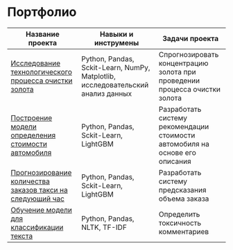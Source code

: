 # Портфолио
| Название проекта |Навыки и инструмены| Задачи проекта | 
|----------|----------|----------|
|<a>[Исследование технологического процесса очистки золота](Yandex%20Praktikum/Технологический%20процесс%20очистки%20золота/Технологический%20процесс%20очистки%20золота.ipynb)</a>|Python, Pandas, Sckit-Learn, NumPy, Matplotlib, исследовательский анализ данных|Спрогнозировать концентрацию золота при проведении процесса очистки золота|
|<a>[Построение модели определения стоимости автомобиля](Yandex%20Praktikum/Численные%20методы/Определение%20стоимости%20автомобилей.ipynb) </a>|Python, Pandas, Sckit-Learn, LightGBM| Разработать систему рекомендации стоимости автомобиля на основе его описания|
|<a>[Прогнозирование количества заказов такси на следующий час](Yandex%20Praktikum/Временные%20ряды/Прогнозирование%20заказов%20такси.ipynb)</a>|Python, Pandas, Sckit-Learn, LightGBM| Разработать систему предсказания объема заказа|
|<a>[Обучение модели для классификации текста](Yandex%20Praktikum/Машинное%20обучение%20для%20текстов/Обучение%20модели%20для%20классификации%20текста.ipynb)</a>|Python, Pandas, NLTK, TF-IDF|Определить токсичность комментариев|
